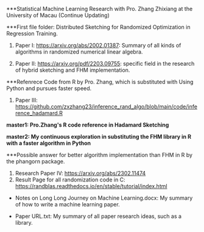 ***Statistical Machine Learning Research with Pro. Zhang Zhixiang at the University of Macau (Continue Updating)

***First file folder: Distributed Sketching for Randomized Optimization in Regression Training.
1. Paper I: https://arxiv.org/abs/2002.01387: Summary of all kinds of algorithms in randomized numerical linear algebra.

2. Paper II: https://arxiv.org/pdf/2203.09755: specific field in the research of hybrid sketching and FHM implementation.

***Refenrece Code from R by Pro. Zhang, which is substituted with Using Python and pursues faster speed.
1. Paper III: https://github.com/zxzhang23/inference_rand_algo/blob/main/code/inference_hadamard.R

**master1: Pro.Zhang's R code reference in Hadamard Sketching**

**master2: My continuous exploration in substituting the FHM library in R with a faster algorithm in Python**

***Possible answer for better algorithm implementation than FHM in R by the phangorn package.

1. Research Paper IV: https://arxiv.org/abs/2302.11474
2. Result Page for all randomization code in C: https://randblas.readthedocs.io/en/stable/tutorial/index.html

* Notes on Long Long  Journey on Machine Learning.docx: My summary of how to write a machine learning paper.

* Paper URL.txt: My summary of all paper research ideas, such as a library.

